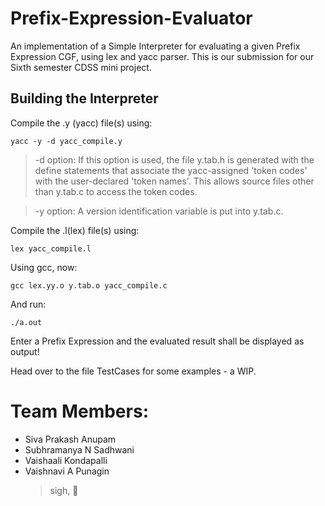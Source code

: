 # Prefix-Expression-Evaluator

An implementation of a Simple Interpreter for evaluating a given Prefix Expression CGF, using lex and yacc parser.
This is our submission for our Sixth semester CDSS mini project.

## Building the Interpreter
Compile the .y (yacc) file(s) using:

`yacc -y -d yacc_compile.y`

> -d option:	If this option is used, the file y.tab.h is generated with the define statements that associate the yacc-assigned 'token codes' with the user-declared 'token names'. This allows source files other than y.tab.c to access the token codes.

> -y option: A version identification variable is put into y.tab.c. 


Compile the .l(lex) file(s) using:

`lex yacc_compile.l`

Using gcc, now:

`gcc lex.yy.o y.tab.o yacc_compile.c`

And run:

`./a.out`

Enter a Prefix Expression and the evaluated result shall be displayed as output!

Head over to the file TestCases for some examples - a WIP.

# Team Members:
- Siva Prakash Anupam
- Subhramanya N Sadhwani
- Vaishaali Kondapalli
- Vaishnavi A Punagin
  > sigh, :poop:
